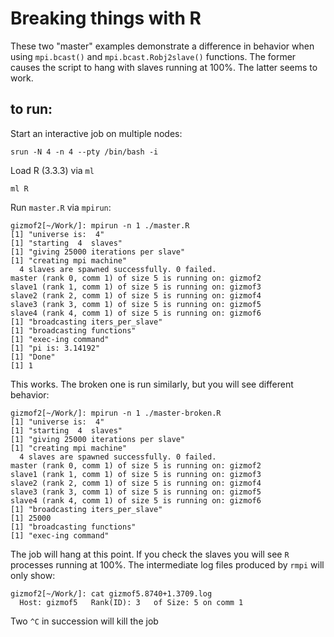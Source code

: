 # Breaking things with R

These two "master" examples demonstrate a difference in
behavior when using `mpi.bcast()` and `mpi.bcast.Robj2slave()`
functions.  The former causes the script to hang with slaves
running at 100%.  The latter seems to work.

## to run:

Start an interactive job on multiple nodes:

    srun -N 4 -n 4 --pty /bin/bash -i

Load R (3.3.3) via `ml`

    ml R

Run `master.R` via `mpirun`:

```
gizmof2[~/Work/]: mpirun -n 1 ./master.R 
[1] "universe is:  4"
[1] "starting  4  slaves"
[1] "giving 25000 iterations per slave"
[1] "creating mpi machine"
  4 slaves are spawned successfully. 0 failed.
master (rank 0, comm 1) of size 5 is running on: gizmof2 
slave1 (rank 1, comm 1) of size 5 is running on: gizmof3 
slave2 (rank 2, comm 1) of size 5 is running on: gizmof4 
slave3 (rank 3, comm 1) of size 5 is running on: gizmof5 
slave4 (rank 4, comm 1) of size 5 is running on: gizmof6 
[1] "broadcasting iters_per_slave"
[1] "broadcasting functions"
[1] "exec-ing command"
[1] "pi is: 3.14192"
[1] "Done"
[1] 1
```

This works.  The broken one is run similarly, but you will
see different behavior:

```
gizmof2[~/Work/]: mpirun -n 1 ./master-broken.R 
[1] "universe is:  4"
[1] "starting  4  slaves"
[1] "giving 25000 iterations per slave"
[1] "creating mpi machine"
  4 slaves are spawned successfully. 0 failed.
master (rank 0, comm 1) of size 5 is running on: gizmof2 
slave1 (rank 1, comm 1) of size 5 is running on: gizmof3 
slave2 (rank 2, comm 1) of size 5 is running on: gizmof4 
slave3 (rank 3, comm 1) of size 5 is running on: gizmof5 
slave4 (rank 4, comm 1) of size 5 is running on: gizmof6 
[1] "broadcasting iters_per_slave"
[1] 25000
[1] "broadcasting functions"
[1] "exec-ing command"
```

The job will hang at this point.  If you check the slaves you
will see `R` processes running at 100%.  The intermediate log
files produced by `rmpi` will only show:

```
gizmof2[~/Work/]: cat gizmof5.8740+1.3709.log 
  Host: gizmof5   Rank(ID): 3   of Size: 5 on comm 1 
```

Two `^C` in succession will kill the job

